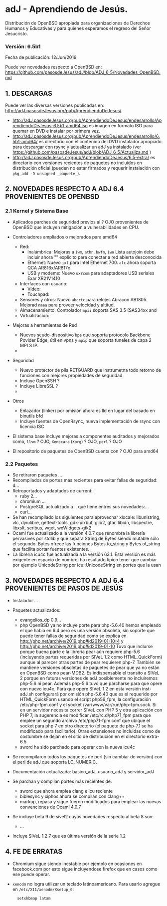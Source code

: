 # adJ - Aprendiendo de Jesús.
Distribución de OpenBSD apropiada para organizaciones de Derechos Humanos
y Educativas y para quienes esperamos el regreso del Señor Jesucristo.

### Versión: 6.5b1
Fecha de publicación: 12/Jun/2019

Puede ver novedades respecto a OpenBSD en:
  <https://github.com/pasosdeJesus/adJ/blob/ADJ_6_5/Novedades_OpenBSD.md>

## 1. DESCARGAS

Puede ver las diversas versiones publicadas en: 
  <http://adJ.pasosdeJesus.org/pub/AprendiendoDeJesus/>

* <http://adJ.pasosdeJesus.org/pub/AprendiendoDeJesus/endesarrollo/AprendiendoDeJesus-6.5b1-amd64.iso> es imagen en formato ISO para quemar en DVD e instalar por primera vez.
* <http://adJ.pasosdeJesus.org/pub/AprendiendoDeJesus/endesarrollo/6.5b1-amd64/> es directorio con el contenido del DVD instalador apropiado para descargar con rsync y actualizar un adJ ya instalado (ver  <https://github.com/pasosdeJesus/adJ/blob/ADJ_6_5/Actualiza.md> )
* <http://adJ.pasosdeJesus.org/pub/AprendiendoDeJesus/6.5-extra/> es directorio con versiones recientes de paquetes no incluidos en distribución oficial (pueden no estar firmados y requerir instalación con `pkg_add -D unsigned _paquete_`).


## 2. NOVEDADES RESPECTO A ADJ 6.4 PROVENIENTES DE OPENBSD

### 2.1 Kernel y Sistema Base

* Aplicados parches de seguridad previos al ? OJO provenientes de 
  OpenBSD que incluyen mitigación a vulnerabilidades en CPU.
* Controladores ampliados o mejorados para amd64
	* Red:
		* Inalámbrica: Mejoras a `iwm`, `athn`, `bwfm`, 
			`iwn` Lista autojoin debe incluir ahora ""
 		        explicito para conectar a red abierta desconocida
		* Ethernet: Nuevo `ixl` para Intel Ethernet 700.
		  `alc` ahora soporta QCA AR816x/AR817x 
		* USB y modems: Nuevo `uxrcom` para adaptadores USB
		  seriales Exar XR21V1410
	* Interfaces con usuario:
		* Vídeo: 
		* Touchpad: 
	* Sensores y otros: Nuevo `abcrtc` para relojes Abracon AB1805.
 	  Mejorad `nmea` para proveer velocidad  y altitud.
	* Almacenamiento: Controlador `mpii` soporta SAS 3.5 (SAS34xx and 
	* Virtualización: 
	
* Mejoras a herramientas de Red
	* Nuevos seudo-dispositivo `bpe` que soporta protocolo Backbone 
	  Povider Edge, útil en vpns y `mpip` que soporta tuneles de 
          capa 2 MPLS IP.
	* 
* Seguridad
	* Nuevo protector de pila RETGUARD que instrumetna todo retorno 
	  de funciones con mejores propiedades de seguridad. 
	* Incluye OpenSSH ?
	* Incluye LibreSSL ?
	* 
* Otros
	* Enlazador (linker) por omisión ahora es lld en lugar del 
	  basado en binutils bfd
	* Incluye fuentes de OpenRsync, nueva implementación de rsync
	  con licencia ISC

* El sistema base incluye mejoras a componentes auditados y mejorados 
  como, ```llvm``` ? OJO,  ```Xenocara``` (```Xorg```) ? OJO, ```perl``` ? OJO
* El repositorio de paquetes de OpenBSD cuenta con ? OJO para amd64


### 2.2 Paquetes 

* Se retiraron paquetes ...
* Recompilados de portes más recientes para evitar fallas de seguridad: 
	d...
* Retroportados y adaptados de current: 
	* ruby 2...
	* chromium ...
	* PostgreSQL actualizado a .. que tiene entres sus novedades:...
	* curl...
* Se han recompilado los siguientes para aprovechar xlocale: libunistring, 
  vlc, djvulibre, gettext-tools, gdk-pixbuf, glib2, gtar, libidn, 
  libspectre, libxslt, scribus, wget, wxWidgets-gtk2
* Ocaml fue actualizado a la versión 4.0.7 que renombra la librería
  pervasives por stdlib y que separa String de Bytes siendo mutable sólo 
  el segundo. Bytes ofrece las funciones Bytes.to_string y 
  Bytes.of_string que facilita portar fuentes existentes.
* La librería icu4c fue actualizada a la versión 63.1. Esta versión 
  es más exigente en espacio de nombre, ha resultado típico tener que
  cambiar por ejemplo UnicodeString por icu::UnicodeString en portes que la 
  usan 



## 3. NOVEDADES RESPECTO A ADJ 6.4 PROVENIENTES DE PASOS DE JESÚS

* Instalador ...


* Paquetes actualizados:
	* evangelios_dp 0.9...
	* php 
		OpenBSD ya no incluye porte para php-5.6.40 hemos
		empleado el que había en 6.4 pero es una versión
		obsoleta, sin soporte que puede tener fallas de 
		seguridad como se explica en 
		http://php.net/archive/2019.php#id2019-01-10-4 y 
		http://php.net/archive/2019.php#id2019-01-10
		Tuvo que inclurse porque buena parte e la librería pear 
		aún requiere php-5.6 (incluyendo partes requeridas por 
		SIVeL 1.2 como HTML_QuickForm) aunque al parecer otras 
		partes de pear requieren php-7. También se mantiene
		versiones obsoletas de paquetes de pear que ya no están
		en OpenBSD como pear-MDB2.
		Es indispensable el transito a SIVeL 2 porque en
		futuras versiones de adJ posiblemente no incluiremos
		php-5.6 ni pear.
 		Además php-5.6 tuvo que parcharse para que opere con nuevo 
		icu4c.
		Para que opere SIVeL 1.2 en esta versión inst-adJ.sh
		configurará por omisión php-5.6.40 
		que es el requerido por HTML_QuickForm
		usando el script php56_fpm, la configuración 
		/etc/php-fpm.conf y el socket 
		/var/www/var/run/php-fpm.sock.
		Si en un servidor necesita correr SIVeL con PHP 5 y otra
		aplicación con PHP 7, la sugerencia es modificar 
		/etc/rc.d/php71_fpm para que emplee un segundo
		archivo /etc/php71-fpm.conf que ubique el socket para
		php 7 en otro directorio (el paquete de php-7.1 se ha 
		modificado para facilitarlo).
		Otras extensiones no incluidas como de costumbre se 
		dejan en el sitio de distribución en el directorio 
		extra-6.5
	- sword ha sido parchado para operar con la nueva icu4c

* Se recompilaron todos los paquetes de perl (sin cambiar de versión) con
  el perl de adJ que soporta LC_NUMERIC.  

* Documentación actualizada: basico_adJ, usuario_adJ y servidor_adJ

* Se parchan y compilan portes más recientes de:
	- sword que ahora emplea clang e icu reciente
	- biblesync y xiphos ahora se compilan con clang++
	- markup, repasa y sigue fueron modificados para emplear las 
	  nuevas convenciones de Ocaml 4.0.7

* Se incluye beta 9 de sivel2 cuyas novedades respecto al beta 8 son:
  * ...
* Incluye SIVeL 1.2.7 que es última versión de la serie 1.2


## 4. FE DE ERRATAS

- Chromium sigue siendo inestable por ejemplo en ocasiones en facebook.com
  por esto sigue incluyendose firefox que en casos como ese puede operar.

- `xenodm` no logra utilizar un teclado latinoamericano.  Para usarlo
  agregue en `/etc/X11/xenodm/Xsetup_0`:

		setxkbmap latam

